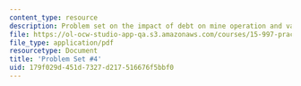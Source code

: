 ```yaml
---
content_type: resource
description: Problem set on the impact of debt on mine operation and valuation.
file: https://ol-ocw-studio-app-qa.s3.amazonaws.com/courses/15-997-practice-of-finance-advanced-corporate-risk-management-spring-2009/179f029d451d7327d217516676f5bbf0_MIT15_997s09_pset04.pdf
file_type: application/pdf
resourcetype: Document
title: 'Problem Set #4'
uid: 179f029d-451d-7327-d217-516676f5bbf0
---
```

